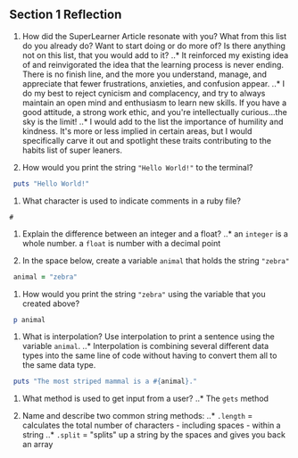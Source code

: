 ## Section 1 Reflection

1. How did the SuperLearner Article resonate with you? What from this list do you already do? Want to start doing or do more of? Is there anything not on this list, that you would add to it?
..* It reinforced my existing idea of and reinvigorated the idea that the learning process is never ending. There is no finish line, and the more you understand, manage, and appreciate that fewer frustrations, anxieties, and confusion appear.
..* I do my best to reject cynicism and complacency, and try to always maintain an open mind and enthusiasm to learn new skills. If you have a good attitude, a strong work ethic, and you're intellectually curious...the sky is the limit!
..* I would add to the list the importance of humility and kindness. It's more or less implied in certain areas, but I would specifically carve it out and spotlight these traits contributing to the habits list of super leaners.

1. How would you print the string `"Hello World!"` to the terminal?

```ruby
 puts "Hello World!"
```

1. What character is used to indicate comments in a ruby file?

 `#`

1. Explain the difference between an integer and a float?
..* an `integer` is a whole number. a `float` is number with a decimal point

1. In the space below, create a variable `animal` that holds the string `"zebra"`

```ruby
 animal = "zebra"
```

1. How would you print the string `"zebra"` using the variable that you created above?

```ruby
 p animal
```

1. What is interpolation? Use interpolation to print a sentence using the variable `animal`.
..* Interpolation is combining several different data types into the same line of code without having to convert them all to the same data type.
```ruby
 puts "The most striped mammal is a #{animal}."
```

1. What method is used to get input from a user?
..* The `gets` method

1. Name and describe two common string methods:
..* `.length` = calculates the total number of characters - including spaces - within a string
..* `.split` = "splits" up a string by the spaces and gives you back an array
